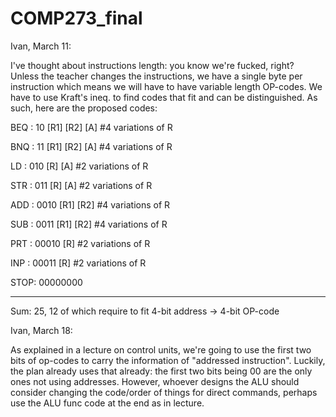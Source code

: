 # COMP273_final  
Ivan, March 11:  

  I've thought about instructions length: you know we're fucked, right?  
  Unless the teacher changes the instructions, we have a single byte per instruction which means we will have to have variable length OP-codes.
  We have to use Kraft's ineq. to find codes that fit and can be distinguished.
  As such, here are the proposed codes:
  
  BEQ : 10 [R1] [R2] [A] #4 variations of R
  
  BNQ : 11 [R1] [R2] [A] #4 variations of R
  
  LD  : 010 [R] [A] #2 variations of R
  
  STR : 011 [R] [A] #2 variations of R
  
  ADD : 0010 [R1] [R2] #4 variations of R
  
  SUB : 0011 [R1] [R2] #4 variations of R
  
  PRT : 00010 [R] #2 variations of R
  
  INP : 00011 [R] #2 variations of R
  
  STOP: 00000000

  -------------------
  Sum: 25, 12 of which require to fit 4-bit address -> 4-bit OP-code

Ivan, March 18:

  As explained in a lecture on control units, we're going to use the first two bits of op-codes to carry the information of "addressed instruction".
  Luckily, the plan already uses that already: the first two bits being 00 are the only ones not using addresses.
  However, whoever designs the ALU should consider changing the code/order of things for direct commands, perhaps use the ALU func code at the end as in lecture.